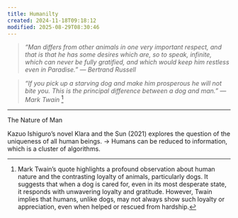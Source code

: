 ```yaml
---
title: Humanilty
created: 2024-11-18T09:18:12
modified: 2025-08-29T08:30:46
---
```


> _“Man differs from other animals in one very important respect, and that is that he has some desires which are, so to speak, infinite, which can never be fully gratified, and which would keep him restless even in Paradise.” — Bertrand Russell_

> _“If you pick up a starving dog and make him prosperous he will not bite you. This is the principal difference between a dog and man.” — Mark Twain_ [^1]

---

The Nature of Man

Kazuo Ishiguro’s novel Klara and the Sun (2021) explores the question of the uniqueness of all human beings. → Humans can be reduced to information, which is a cluster of algorithms.

[^1]: Mark Twain’s quote highlights a profound observation about human nature and the contrasting loyalty of animals, particularly dogs. It suggests that when a dog is cared for, even in its most desperate state, it responds with unwavering loyalty and gratitude. However, Twain implies that humans, unlike dogs, may not always show such loyalty or appreciation, even when helped or rescued from hardship.
